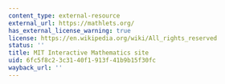 ```yaml
---
content_type: external-resource
external_url: https://mathlets.org/
has_external_license_warning: true
license: https://en.wikipedia.org/wiki/All_rights_reserved
status: ''
title: MIT Interactive Mathematics site
uid: 6fc5f8c2-3c31-40f1-913f-41b9b15f30fc
wayback_url: ''
---
```

